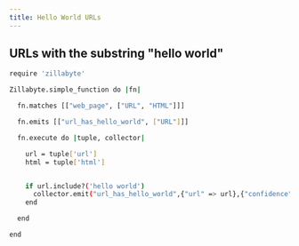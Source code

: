 ```yaml
---
title: Hello World URLs
---
```

## URLs with the substring "hello world"

``` bash
require 'zillabyte'

Zillabyte.simple_function do |fn| 

  fn.matches [["web_page", ["URL", "HTML"]]] 

  fn.emits [["url_has_hello_world", ["URL"]]] 

  fn.execute do |tuple, collector| 

    url = tuple['url'] 
    html = tuple['html'] 


    if url.include?('hello world') 
      collector.emit("url_has_hello_world",{"url" => url},{"confidence" => 1., "since" => Time.now.to_java, "source" => "") 
    end 

  end 

end
```



[HTML5 Boilerplate]: http://html5boilerplate.com/
[SMACSS]: http://smacss.com/
